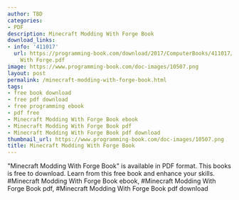 ```yaml
---
author: TBD
categories:
- PDF
description: Minecraft Modding With Forge Book
download_links:
- info: '411017'
  url: https://programming-book.com/download/2017/ComputerBooks/411017/Minecraft Modding
    With Forge.pdf
image: https://www.programming-book.com/doc-images/10507.png
layout: post
permalink: /minecraft-modding-with-forge-book.html
tags:
- free book download
- free pdf download
- free programming ebook
- pdf free
- Minecraft Modding With Forge Book ebook
- Minecraft Modding With Forge Book pdf
- Minecraft Modding With Forge Book pdf download
thumbnail_url: https://www.programming-book.com/doc-images/10507.png
title: Minecraft Modding With Forge Book
---
```


 
<div class="item-desc text-justify">
  "Minecraft Modding With Forge Book" is available in PDF format. This books is free to download. Learn from this free book and enhance your skills.
  <br>
  #Minecraft Modding With Forge Book ebook, #Minecraft Modding With Forge Book pdf, #Minecraft Modding With Forge Book pdf download
</div>